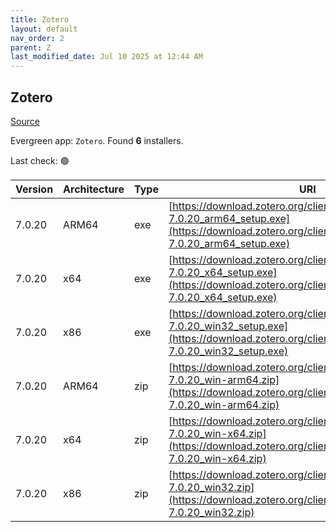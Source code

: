 ```yaml
---
title: Zotero
layout: default
nav_order: 2
parent: Z
last_modified_date: Jul 10 2025 at 12:44 AM
---
```


## Zotero

[Source](https://www.zotero.org/)

Evergreen app: `Zotero`. Found **6** installers.

Last check: 🟢

| Version | Architecture | Type | URI                                                                                                                                                                |
| ------- | ------------ | ---- | ------------------------------------------------------------------------------------------------------------------------------------------------------------------ |
| 7.0.20  | ARM64        | exe  | [https://download.zotero.org/client/release/7.0.20/Zotero-7.0.20_arm64_setup.exe](https://download.zotero.org/client/release/7.0.20/Zotero-7.0.20_arm64_setup.exe) |
| 7.0.20  | x64          | exe  | [https://download.zotero.org/client/release/7.0.20/Zotero-7.0.20_x64_setup.exe](https://download.zotero.org/client/release/7.0.20/Zotero-7.0.20_x64_setup.exe)     |
| 7.0.20  | x86          | exe  | [https://download.zotero.org/client/release/7.0.20/Zotero-7.0.20_win32_setup.exe](https://download.zotero.org/client/release/7.0.20/Zotero-7.0.20_win32_setup.exe) |
| 7.0.20  | ARM64        | zip  | [https://download.zotero.org/client/release/7.0.20/Zotero-7.0.20_win-arm64.zip](https://download.zotero.org/client/release/7.0.20/Zotero-7.0.20_win-arm64.zip)     |
| 7.0.20  | x64          | zip  | [https://download.zotero.org/client/release/7.0.20/Zotero-7.0.20_win-x64.zip](https://download.zotero.org/client/release/7.0.20/Zotero-7.0.20_win-x64.zip)         |
| 7.0.20  | x86          | zip  | [https://download.zotero.org/client/release/7.0.20/Zotero-7.0.20_win32.zip](https://download.zotero.org/client/release/7.0.20/Zotero-7.0.20_win32.zip)             |
